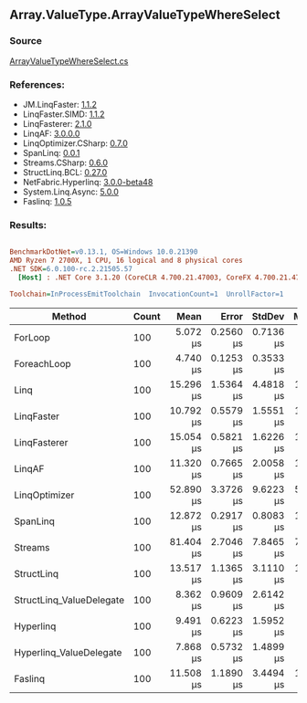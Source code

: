 ﻿## Array.ValueType.ArrayValueTypeWhereSelect

### Source
[ArrayValueTypeWhereSelect.cs](../LinqBenchmarks/Array/ValueType/ArrayValueTypeWhereSelect.cs)

### References:
- JM.LinqFaster: [1.1.2](https://www.nuget.org/packages/JM.LinqFaster/1.1.2)
- LinqFaster.SIMD: [1.1.2](https://www.nuget.org/packages/LinqFaster.SIMD/1.0.3)
- LinqFasterer: [2.1.0](https://www.nuget.org/packages/LinqFasterer/2.1.0)
- LinqAF: [3.0.0.0](https://www.nuget.org/packages/LinqAF/3.0.0.0)
- LinqOptimizer.CSharp: [0.7.0](https://www.nuget.org/packages/LinqOptimizer.CSharp/0.7.0)
- SpanLinq: [0.0.1](https://www.nuget.org/packages/SpanLinq/0.0.1)
- Streams.CSharp: [0.6.0](https://www.nuget.org/packages/Streams.CSharp/0.6.0)
- StructLinq.BCL: [0.27.0](https://www.nuget.org/packages/StructLinq/0.27.0)
- NetFabric.Hyperlinq: [3.0.0-beta48](https://www.nuget.org/packages/NetFabric.Hyperlinq/3.0.0-beta48)
- System.Linq.Async: [5.0.0](https://www.nuget.org/packages/System.Linq.Async/5.0.0)
- Faslinq: [1.0.5](https://www.nuget.org/packages/Faslinq/1.0.5)

### Results:
``` ini

BenchmarkDotNet=v0.13.1, OS=Windows 10.0.21390
AMD Ryzen 7 2700X, 1 CPU, 16 logical and 8 physical cores
.NET SDK=6.0.100-rc.2.21505.57
  [Host] : .NET Core 3.1.20 (CoreCLR 4.700.21.47003, CoreFX 4.700.21.47101), X64 RyuJIT DEBUG  [AttachedDebugger]

Toolchain=InProcessEmitToolchain  InvocationCount=1  UnrollFactor=1  

```
|                   Method | Count |      Mean |     Error |    StdDev |    Median |         Ratio | RatioSD | Allocated |
|------------------------- |------ |----------:|----------:|----------:|----------:|--------------:|--------:|----------:|
|                  ForLoop |   100 |  5.072 μs | 0.2560 μs | 0.7136 μs |  4.850 μs |      baseline |         |         - |
|              ForeachLoop |   100 |  4.740 μs | 0.1253 μs | 0.3533 μs |  4.650 μs |  1.07x faster |   0.15x |      48 B |
|                     Linq |   100 | 15.296 μs | 1.5364 μs | 4.4818 μs | 13.350 μs |  3.12x slower |   1.01x |     216 B |
|               LinqFaster |   100 | 10.792 μs | 0.5579 μs | 1.5551 μs | 10.400 μs |  2.16x slower |   0.39x |   9,904 B |
|             LinqFasterer |   100 | 15.054 μs | 0.5821 μs | 1.6226 μs | 14.500 μs |  3.02x slower |   0.51x |  12,624 B |
|                   LinqAF |   100 | 11.320 μs | 0.7665 μs | 2.0058 μs | 10.600 μs |  2.28x slower |   0.49x |         - |
|            LinqOptimizer |   100 | 52.890 μs | 3.3726 μs | 9.6223 μs | 50.350 μs | 10.66x slower |   2.47x | 135,288 B |
|                 SpanLinq |   100 | 12.872 μs | 0.2917 μs | 0.8083 μs | 12.800 μs |  2.59x slower |   0.36x |         - |
|                  Streams |   100 | 81.404 μs | 2.7046 μs | 7.8465 μs | 78.400 μs | 16.34x slower |   2.60x |     976 B |
|               StructLinq |   100 | 13.517 μs | 1.1365 μs | 3.1110 μs | 12.200 μs |  2.71x slower |   0.68x |      64 B |
| StructLinq_ValueDelegate |   100 |  8.362 μs | 0.9609 μs | 2.6142 μs |  7.250 μs |  1.68x slower |   0.55x |         - |
|                Hyperlinq |   100 |  9.491 μs | 0.6223 μs | 1.5952 μs |  9.100 μs |  1.94x slower |   0.42x |         - |
|  Hyperlinq_ValueDelegate |   100 |  7.868 μs | 0.5732 μs | 1.4899 μs |  7.550 μs |  1.58x slower |   0.29x |         - |
|                  Faslinq |   100 | 11.508 μs | 1.1890 μs | 3.4494 μs | 10.050 μs |  2.34x slower |   0.78x |   6,424 B |
